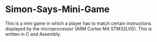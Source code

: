 # Simon-Says-Mini-Game
This is a mini game in which a player has to match certain instructions displayed by the microprocessor (ARM Cortex M4 STM32LVG). This is written in C and Assembly.
